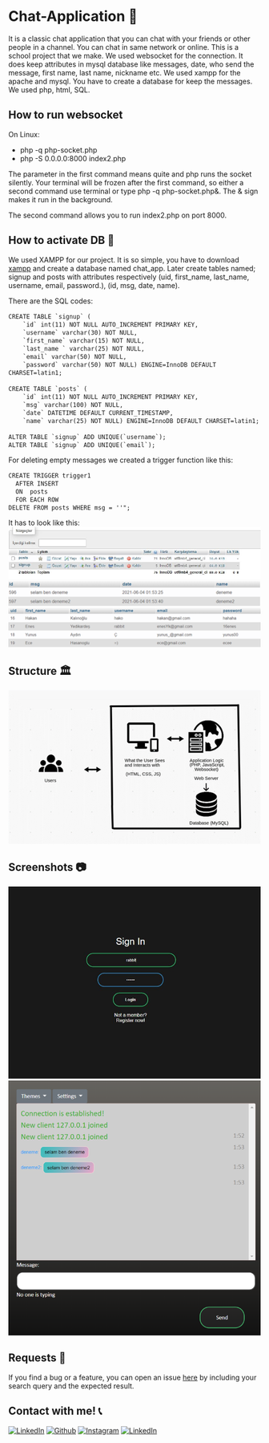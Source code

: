 # Chat-Application :iphone:

It is a classic chat application that you can chat with your friends or other people in a channel. You can chat in same network or online. This is a school project that we make. We used websocket for the connection. It does keep attributes in mysql database like messages, date, who send the message, first name, last name, nickname etc. We used xampp for the apache and mysql. You have to create a database for keep the messages. We used php, html, SQL.

## How to run websocket

On Linux:
- php -q php-socket.php
- php -S 0.0.0.0:8000 index2.php

The parameter in the first command means quite and php runs the socket silently. Your terminal will be frozen after the first command, so either a second command
use terminal or type php -q php-socket.php&. The & sign makes it run in the background.

The second command allows you to run index2.php on port 8000.

## How to activate DB :eyes:
We used XAMPP for our project. It is so simple, you have to download [xampp](https://www.apachefriends.org/tr/download.html) and create a database named chat_app. Later create tables named; signup and posts with attributes respectively (uid, first_name, last_name, username, email, password.), (id, msg, date, name). 

There are the SQL codes:

```
CREATE TABLE `signup` (
    `id` int(11) NOT NULL AUTO_INCREMENT PRIMARY KEY,
    `username` varchar(30) NOT NULL,
    `first_name` varchar(15) NOT NULL,
    `last_name ` varchar(25) NOT NULL, 
    `email` varchar(50) NOT NULL,
    `password` varchar(50) NOT NULL) ENGINE=InnoDB DEFAULT CHARSET=latin1;

CREATE TABLE `posts` (
    `id` int(11) NOT NULL AUTO_INCREMENT PRIMARY KEY,
    `msg` varchar(100) NOT NULL,
    `date` DATETIME DEFAULT CURRENT_TIMESTAMP,
    `name` varchar(25) NOT NULL) ENGINE=InnoDB DEFAULT CHARSET=latin1;

ALTER TABLE `signup` ADD UNIQUE(`username`);
ALTER TABLE `signup` ADD UNIQUE(`email`);

```
For deleting empty messages we created a trigger function like this:

```
CREATE TRIGGER trigger1
  AFTER INSERT
  ON  posts
  FOR EACH ROW 
DELETE FROM posts WHERE msg = ''";

```
It has to look like this: 
![](https://github.com/eneeesyk/Chat-Application/blob/main/chat%20app%20ss/tablolar%20.JPG)
![](https://github.com/eneeesyk/Chat-Application/blob/main/chat%20app%20ss/Resim13.png)
![](https://github.com/eneeesyk/Chat-Application/blob/main/chat%20app%20ss/Resim14.png)


## Structure :classical_building:
![](https://github.com/eneeesyk/Chat-Application/blob/main/chat%20app%20ss/Resim1.png)

## Screenshots :camera:
![](https://github.com/eneeesyk/Chat-Application/blob/main/chat%20app%20ss/1.JPG)
![](https://github.com/eneeesyk/Chat-Application/blob/main/chat%20app%20ss/Resim2.png)


## Requests :bell:
If you find a bug or a feature, you can open an issue [here](https://github.com/eneeesyk/English-Turksih-Game/issues/new) by including your search query and the expected result.

## Contact with me! :telephone_receiver:
[<img target="_blank" src="https://img.icons8.com/bubbles/100/000000/linkedin.png" title="LinkedIn">](https://www.linkedin.com/in/enes-yedikardes-b989041ba/)       [<img target="_blank" src="https://img.icons8.com/bubbles/100/000000/github.png" title="Github">](https://github.com/eneeesyk)     [<img target="_blank" src="https://img.icons8.com/bubbles/100/000000/instagram-new.png" title="Instagram">](https://instagram.com/eneesyk/) 
[<img target="_blank" src="https://img.icons8.com/bubbles/100/000000/twitter.png" title="LinkedIn">](https://twitter.com/eneees_yk)
